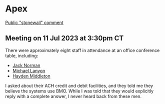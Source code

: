 # Apex

[Public "stonewall" comment](https://lemmy.whynotdrs.org/comment/3636508)

## Meeting on 11 Jul 2023 at 3:30pm CT

There were approximately eight staff in attendance at an office conference table, including:
- [Jack Norman](https://www.linkedin.com/in/jack-norman-281088158/)
- [Michael Lanyon](https://www.linkedin.com/in/michael-lanyon-a3919a5/)
- [Hayden Middleton](https://www.linkedin.com/in/hayden-middleton-mba-838210156/)

I asked about their ACH credit and debit facilities, and they told me they believe the systems use BMO. While I was told that they would explicitly reply with a complete answer, I never heard back from these men.
